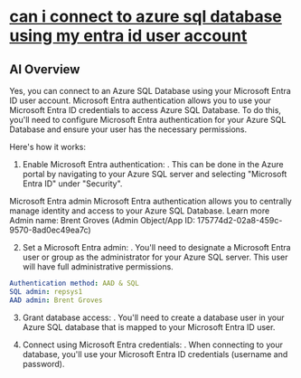 # **[can i connect to azure sql database using my entra id user account](https://learn.microsoft.com/en-us/azure/azure-sql/database/authentication-aad-configure?view=azuresql)**

**[](https://learn.microsoft.com/en-us/answers/questions/1527042/how-to-give-entra-id-access-to-azure-sql-database#:~:text=Connect%20to%20the%20SQL%20database,Run%20the%20below%20command.&text=CREATE%20USER%20%5B%5D,assign%20role%20to%20the%20user.)**

**[](https://learn.microsoft.com/en-us/azure/azure-sql/database/authentication-aad-overview?view=azuresql#:~:text=Microsoft%20Entra%20identities.-,Supported%20identities%20and%20authentication%20methods,access%20based%20on%20group%20membership.)**

## AI Overview

Yes, you can connect to an Azure SQL Database using your Microsoft Entra ID user account. Microsoft Entra authentication allows you to use your Microsoft Entra ID credentials to access Azure SQL Database. To do this, you'll need to configure Microsoft Entra authentication for your Azure SQL Database and ensure your user has the necessary permissions.

Here's how it works:

1. Enable Microsoft Entra authentication:
.
This can be done in the Azure portal by navigating to your Azure SQL server and selecting "Microsoft Entra ID" under "Security".

Microsoft Entra admin
Microsoft Entra authentication allows you to centrally manage identity and access to your Azure SQL Database. Learn more
Admin name:  Brent Groves (Admin Object/App ID: 175774d2-02a8-459c-9570-8ad0ec49ea7c)

2. Set a Microsoft Entra admin:
.
You'll need to designate a Microsoft Entra user or group as the administrator for your Azure SQL server. This user will have full administrative permissions.

```yaml
Authentication method: AAD & SQL
SQL admin: repsys1
AAD admin: Brent Groves
```

3. Grant database access:
.
You'll need to create a database user in your Azure SQL database that is mapped to your Microsoft Entra ID user.

4. Connect using Microsoft Entra credentials:
.
When connecting to your database, you'll use your Microsoft Entra ID credentials (username and password).
